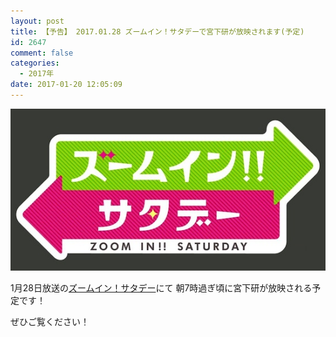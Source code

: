 ```yaml
---
layout: post
title: 【予告】 2017.01.28 ズームイン！サタデーで宮下研が放映されます(予定)
id: 2647
comment: false
categories:
  - 2017年
date: 2017-01-20 12:05:09
---
```


![zooomin](/wp-content/uploads/2017/01/zooomin.jpg)

1月28日放送の[ズームイン！サタデー](http://www.ntv.co.jp/z-sat/)にて
朝7時過ぎ頃に宮下研が放映される予定です！

ぜひご覧ください！
